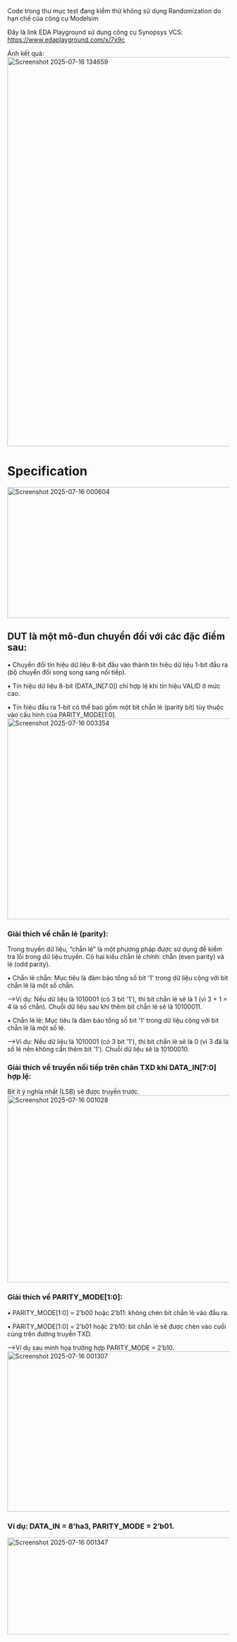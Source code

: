 Code trong thư mục test đang kiểm thử không sử dụng Randomization do hạn chế của công cụ Modelsim

Đây là link EDA Playground sử dụng công cụ Synopsys VCS: https://www.edaplayground.com/x/7x9c

Ảnh kết quả:
<img width="1863" height="880" alt="Screenshot 2025-07-16 134659" src="https://github.com/user-attachments/assets/6f3a352d-382f-4d86-8614-0a72eef76125" />

# Specification

<img width="711" height="296" alt="Screenshot 2025-07-16 000604" src="https://github.com/user-attachments/assets/35ea4095-9a5a-4280-b899-cf39152f2c5b" />

## DUT là một mô-đun chuyển đổi với các đặc điểm sau:

▪ Chuyển đổi tín hiệu dữ liệu 8-bit đầu vào thành tín hiệu dữ liệu 1-bit đầu ra (bộ chuyển đổi song song sang nối tiếp).

▪ Tín hiệu dữ liệu 8-bit (DATA_IN[7:0]) chỉ hợp lệ khi tín hiệu VALID ở mức cao.

▪ Tín hiệu đầu ra 1-bit có thể bao gồm một bit chẵn lẻ (parity bit) tùy thuộc vào cấu hình của PARITY_MODE[1:0].
<img width="960" height="454" alt="Screenshot 2025-07-16 003354" src="https://github.com/user-attachments/assets/ab07cd37-e632-4b38-b0c8-63a7fdcc3ce7" />
### Giải thích về chẵn lẻ (parity):
Trong truyền dữ liệu, “chẵn lẻ” là một phương pháp được sử dụng để kiểm tra lỗi trong dữ liệu truyền. Có hai kiểu chẵn lẻ chính: chẵn (even parity) và lẻ (odd parity).

▪ Chẵn lẻ chẵn: Mục tiêu là đảm bảo tổng số bit '1' trong dữ liệu cộng với bit chẵn lẻ là một số chẵn.

-->Ví dụ: Nếu dữ liệu là 1010001 (có 3 bit '1'), thì bit chẵn lẻ sẽ là 1 (vì 3 + 1 = 4 là số chẵn). Chuỗi dữ liệu sau khi thêm bit chẵn lẻ sẽ là 10100011.

▪ Chẵn lẻ lẻ: Mục tiêu là đảm bảo tổng số bit '1' trong dữ liệu cộng với bit chẵn lẻ là một số lẻ.

-->Ví dụ: Nếu dữ liệu là 1010001 (có 3 bit '1'), thì bit chẵn lẻ sẽ là 0 (vì 3 đã là số lẻ nên không cần thêm bit '1'). Chuỗi dữ liệu sẽ là 10100010.

### Giải thích về truyền nối tiếp trên chân TXD khi DATA_IN[7:0] hợp lệ:
Bit ít ý nghĩa nhất (LSB) sẽ được truyền trước.
<img width="664" height="423" alt="Screenshot 2025-07-16 001028" src="https://github.com/user-attachments/assets/ae8befd6-21b3-4f30-a689-513b61114ac4" />

### Giải thích về PARITY_MODE[1:0]:

▪ PARITY_MODE[1:0] = 2’b00 hoặc 2’b11: không chèn bit chẵn lẻ vào đầu ra.

▪ PARITY_MODE[1:0] = 2’b01 hoặc 2’b10: bit chẵn lẻ sẽ được chèn vào cuối cùng trên đường truyền TXD.

-->Ví dụ sau minh họa trường hợp PARITY_MODE = 2’b10.
<img width="653" height="362" alt="Screenshot 2025-07-16 001307" src="https://github.com/user-attachments/assets/5eddbe39-8390-46e4-9fb9-8b4ce50d6fa8" />

### Ví dụ: DATA_IN = 8'ha3, PARITY_MODE = 2’b01.
<img width="858" height="219" alt="Screenshot 2025-07-16 001347" src="https://github.com/user-attachments/assets/23598af7-4af3-4b95-b8e5-c129909e41d8" />
